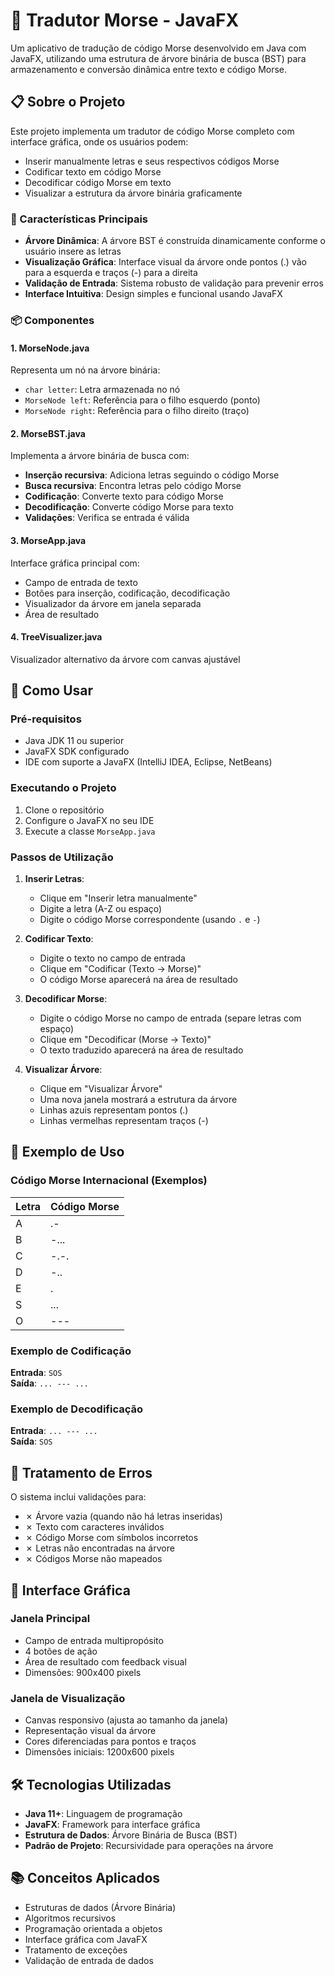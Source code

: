 # 📡 Tradutor Morse - JavaFX

Um aplicativo de tradução de código Morse desenvolvido em Java com JavaFX, utilizando uma estrutura de árvore binária de busca (BST) para armazenamento e conversão dinâmica entre texto e código Morse.

## 📋 Sobre o Projeto

Este projeto implementa um tradutor de código Morse completo com interface gráfica, onde os usuários podem:
- Inserir manualmente letras e seus respectivos códigos Morse
- Codificar texto em código Morse
- Decodificar código Morse em texto
- Visualizar a estrutura da árvore binária graficamente

### 🎯 Características Principais

- **Árvore Dinâmica**: A árvore BST é construída dinamicamente conforme o usuário insere as letras
- **Visualização Gráfica**: Interface visual da árvore onde pontos (.) vão para a esquerda e traços (-) para a direita
- **Validação de Entrada**: Sistema robusto de validação para prevenir erros
- **Interface Intuitiva**: Design simples e funcional usando JavaFX

### 📦 Componentes

#### 1. **MorseNode.java**
Representa um nó na árvore binária:
- `char letter`: Letra armazenada no nó
- `MorseNode left`: Referência para o filho esquerdo (ponto)
- `MorseNode right`: Referência para o filho direito (traço)

#### 2. **MorseBST.java**
Implementa a árvore binária de busca com:
- **Inserção recursiva**: Adiciona letras seguindo o código Morse
- **Busca recursiva**: Encontra letras pelo código Morse
- **Codificação**: Converte texto para código Morse
- **Decodificação**: Converte código Morse para texto
- **Validações**: Verifica se entrada é válida

#### 3. **MorseApp.java**
Interface gráfica principal com:
- Campo de entrada de texto
- Botões para inserção, codificação, decodificação
- Visualizador da árvore em janela separada
- Área de resultado

#### 4. **TreeVisualizer.java**
Visualizador alternativo da árvore com canvas ajustável

## 🚀 Como Usar

### Pré-requisitos

- Java JDK 11 ou superior
- JavaFX SDK configurado
- IDE com suporte a JavaFX (IntelliJ IDEA, Eclipse, NetBeans)

### Executando o Projeto

1. Clone o repositório
2. Configure o JavaFX no seu IDE
3. Execute a classe `MorseApp.java`

### Passos de Utilização

1. **Inserir Letras**:
   - Clique em "Inserir letra manualmente"
   - Digite a letra (A-Z ou espaço)
   - Digite o código Morse correspondente (usando `.` e `-`)

2. **Codificar Texto**:
   - Digite o texto no campo de entrada
   - Clique em "Codificar (Texto → Morse)"
   - O código Morse aparecerá na área de resultado

3. **Decodificar Morse**:
   - Digite o código Morse no campo de entrada (separe letras com espaço)
   - Clique em "Decodificar (Morse → Texto)"
   - O texto traduzido aparecerá na área de resultado

4. **Visualizar Árvore**:
   - Clique em "Visualizar Árvore"
   - Uma nova janela mostrará a estrutura da árvore
   - Linhas azuis representam pontos (.)
   - Linhas vermelhas representam traços (-)

## 📝 Exemplo de Uso

### Código Morse Internacional (Exemplos)

| Letra | Código Morse |
|-------|--------------|
| A     | .-           |
| B     | -...         |
| C     | -.-.         |
| D     | -..          |
| E     | .            |
| S     | ...          |
| O     | ---          |

### Exemplo de Codificação

**Entrada**: `SOS`  
**Saída**: `... --- ...`

### Exemplo de Decodificação

**Entrada**: `... --- ...`  
**Saída**: `SOS`

## 🔧 Tratamento de Erros

O sistema inclui validações para:
- ✗ Árvore vazia (quando não há letras inseridas)
- ✗ Texto com caracteres inválidos
- ✗ Código Morse com símbolos incorretos
- ✗ Letras não encontradas na árvore
- ✗ Códigos Morse não mapeados

## 🎨 Interface Gráfica

### Janela Principal
- Campo de entrada multipropósito
- 4 botões de ação
- Área de resultado com feedback visual
- Dimensões: 900x400 pixels

### Janela de Visualização
- Canvas responsivo (ajusta ao tamanho da janela)
- Representação visual da árvore
- Cores diferenciadas para pontos e traços
- Dimensões iniciais: 1200x600 pixels

## 🛠️ Tecnologias Utilizadas

- **Java 11+**: Linguagem de programação
- **JavaFX**: Framework para interface gráfica
- **Estrutura de Dados**: Árvore Binária de Busca (BST)
- **Padrão de Projeto**: Recursividade para operações na árvore

## 📚 Conceitos Aplicados

- Estruturas de dados (Árvore Binária)
- Algoritmos recursivos
- Programação orientada a objetos
- Interface gráfica com JavaFX
- Tratamento de exceções
- Validação de entrada de dados
